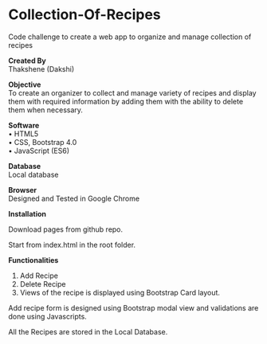 # Collection-Of-Recipes
Code challenge to create a web app to organize and manage collection of recipes

**Created By**  
	Thakshene (Dakshi)

**Objective**  
To create an organizer to collect and manage variety of recipes and display them with required information by adding them with the ability to delete them when necessary.

**Software**  
•	HTML5    
•	CSS, Bootstrap 4.0    
•	JavaScript (ES6)

**Database**  
Local database 

**Browser**  
Designed and Tested in Google Chrome

**Installation**

Download pages from github repo.

Start from index.html in the root folder.

**Functionalities**
1. Add Recipe
2. Delete Recipe
4. Views of the recipe is displayed using Bootstrap Card layout. 

Add recipe form is designed using Bootstrap modal view and validations are done using Javascripts.

All the Recipes are stored in the Local Database.

